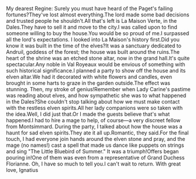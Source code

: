 My dearest Regine:
Surely you must have heard of the Paget's failing fortunes?They've lost almost everything.The lord made some bad decisions and trusted people he shouldn't.All that's left is La Maison Verte, in the Dales.They have to sell it and move to the city.I was called upon to find someone willing to buy the house.You would be so proud of me.I surpassed all the lord's expectations.
I looked into La Maison's history first.Did you know it was built in the time of the elves?It was a sanctuary dedicated to Andruil, goddess of the forest; the house was built around the ruins.The heart of the shrine was an etched stone altar, now in the grand hall.It's quite spectacular.Any noble in Val Royeaux would be envious of something with such historical significance.I planned a party to show off the house and its elven altar.We had it decorated with white flowers and candles, even brought in some harts to graze in the garden outside.The effect was stunning.
Then, my stroke of genius!Remember when Lady Carine's pastime was reading about elves, and how sympathetic she was to what happened in the Dales?She couldn't stop talking about how we must make contact with the restless elven spirits.All her lady companions were so taken with the idea.Well, I did just that.Or I made the guests believe that's what happened.I had to hire a mage to help, of course—a very discreet fellow from Montsimmard.
During the party, I talked about how the house was a haunt for sad elven spirits.They ate it all up.Romantic, they said.For the final touch, I had everyone join hands around the elven stone and pray, and the mage (no names!) cast a spell that made us dance like puppets on strings and sing "The Little Bluebird of Summer."
It was a triumph!Offers began pouring in!One of them was even from a representative of Grand Duchess Florianne.
Oh, I have so much to tell you.I can't wait to return.
With great love,
Ignatius
